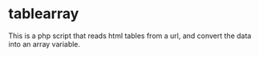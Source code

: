 tablearray
==========
This is a php script that reads html tables from a url, and convert the data into an array variable. 
